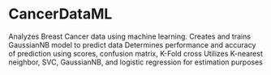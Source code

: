 # CancerDataML
Analyzes Breast Cancer data using machine learning.
Creates and trains  GaussianNB model to predict data
Determines performance and accuracy of prediction using scores, confusion matrix, K-Fold cross 
Utilizes K-nearest neighbor, SVC, GaussianNB, and logistic regression for estimation purposes
